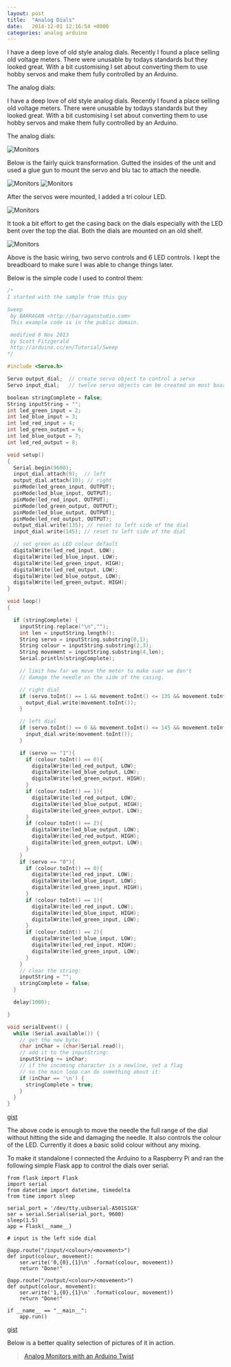 ```yaml
---
layout: post
title:  "Analog Dials"
date:   2014-12-01 12:16:54 +0000
categories: analog arduino
---
```

I have a deep love of old style analog dials. Recently I found a place selling old voltage meters. There were unusable by todays standards but they looked great. With a bit customising I set about converting them to use hobby servos and make them fully controlled by an Arduino.

The analog dials:

I have a deep love of old style analog dials. Recently I found a place selling old voltage meters. There were unusable by todays standards but they looked great. With a bit customising I set about converting them to use hobby servos and make them fully controlled by an Arduino.

The analog dials:

<img src="/assets/2014/12/3_dials.jpg" alt="Monitors">

Below is the fairly quick transformation. Gutted the insides of the unit and used a glue gun to mount the servo and blu tac to attach the needle.

<img src="/assets/2014/12/monitor-in-bits.jpg" alt="Monitors">
<img src="/assets/2014/12/work-of-art.jpg" alt="Monitors">

After the servos were mounted, I added a tri colour LED.

<img src="/assets/2014/12/lights.jpg" alt="Monitors">

It took a bit effort to get the casing back on the dials especially with the LED bent over the top the dial. Both the dials are mounted on an old shelf.

<img src="/assets/2014/12/wiring.png" alt="Monitors">

Above is the basic wiring, two servo controls and 6 LED controls. I kept the breadboard to make sure I was able to change things later.

Below is the simple code I used to control them:

```cpp
/*
I started with the sample from this guy

Sweep
 by BARRAGAN <http://barraganstudio.com>
 This example code is in the public domain.

 modified 8 Nov 2013
 by Scott Fitzgerald
 http://arduino.cc/en/Tutorial/Sweep
*/

#include <Servo.h>

Servo output_dial;  // create servo object to control a servo
Servo input_dial;   // twelve servo objects can be created on most boards

boolean stringComplete = false;
String inputString = "";
int led_green_input = 2;
int led_blue_input = 3;
int led_red_input = 4;
int led_green_output = 6;
int led_blue_output = 7;
int led_red_output = 8;

void setup()
{
  Serial.begin(9600);
  input_dial.attach(9);  // left
  output_dial.attach(10); // right
  pinMode(led_green_input, OUTPUT);
  pinMode(led_blue_input, OUTPUT);
  pinMode(led_red_input, OUTPUT);
  pinMode(led_green_output, OUTPUT);
  pinMode(led_blue_output, OUTPUT);
  pinMode(led_red_output, OUTPUT);
  output_dial.write(135); // reset to left side of the dial
  input_dial.write(145); // reset to left side of the dial

  // set green as LED colour default
  digitalWrite(led_red_input, LOW);
  digitalWrite(led_blue_input, LOW);
  digitalWrite(led_green_input, HIGH);
  digitalWrite(led_red_output, LOW);
  digitalWrite(led_blue_output, LOW);
  digitalWrite(led_green_output, HIGH);
}

void loop()
{

  if (stringComplete) {
    inputString.replace("\n","");
    int len = inputString.length();
    String servo = inputString.substring(0,1);
    String colour = inputString.substring(2,3);
    String movement = inputString.substring(4,len);
    Serial.println(stringComplete);

    // limit how far we move the meter to make suer we don't
    // damage the needle on the side of the casing.

    // right dial
    if (servo.toInt() == 1 && movement.toInt() <= 135 && movement.toInt() >= 30){
      output_dial.write(movement.toInt());
    }

    // left dial
    if (servo.toInt() == 0 && movement.toInt() <= 145 && movement.toInt() >= 55){
      input_dial.write(movement.toInt());
    }

    if (servo == "1"){
      if (colour.toInt() == 0){
        digitalWrite(led_red_output, LOW);
        digitalWrite(led_blue_output, LOW);
        digitalWrite(led_green_output, HIGH);
      }
      if (colour.toInt() == 1){
        digitalWrite(led_red_output, LOW);
        digitalWrite(led_blue_output, HIGH);
        digitalWrite(led_green_output, LOW);
      }
      if (colour.toInt() == 2){
        digitalWrite(led_blue_output, LOW);
        digitalWrite(led_red_output, HIGH);
        digitalWrite(led_green_output, LOW);
      }
    }
    if (servo == "0"){
      if (colour.toInt() == 0){
        digitalWrite(led_red_input, LOW);
        digitalWrite(led_blue_input, LOW);
        digitalWrite(led_green_input, HIGH);
      }
      if (colour.toInt() == 1){
        digitalWrite(led_red_input, LOW);
        digitalWrite(led_blue_input, HIGH);
        digitalWrite(led_green_input, LOW);
      }
      if (colour.toInt() == 2){
        digitalWrite(led_blue_input, LOW);
        digitalWrite(led_red_input, HIGH);
        digitalWrite(led_green_input, LOW);
      }
    }
    // clear the string:
    inputString = "";
    stringComplete = false;
  }

  delay(1000);

}

void serialEvent() {
  while (Serial.available()) {
    // get the new byte:
    char inChar = (char)Serial.read();
    // add it to the inputString:
    inputString += inChar;
    // if the incoming character is a newline, set a flag
    // so the main loop can do something about it:
    if (inChar == '\n') {
      stringComplete = true;
    }
  }
}
```

[gist](https://gist.github.com/bassdread/952e9df9d820c16841f3)

The above code is enough to move the needle the full range of the dial without hitting the side and damaging the needle. It also controls the colour of the LED. Currently it does a basic solid colour without any mixing.

To make it standalone I connected the Arduino to a Raspberry Pi and ran the following simple Flask app to control the dials over serial.

```
from flask import Flask
import serial
from datetime import datetime, timedelta
from time import sleep

serial_port = '/dev/tty.usbserial-A501S1GX'
ser = serial.Serial(serial_port, 9600)
sleep(1.5)
app = Flask(__name__)

# input is the left side dial

@app.route("/input/<colour>/<movement>")
def input(colour, movement):
    ser.write('0,{0},{1}\n' .format(colour, movement))
    return "Done!"

@app.route("/output/<colour>/<movement>")
def output(colour, movement):
    ser.write('1,{0},{1}\n' .format(colour, movement))
    return "Done!"

if __name__ == "__main__":
    app.run()
```

[gist](https://gist.github.com/bassdread/1a7d49adebf288c4684b)

Below is a better quality selection of pictures of it in action.

<blockquote class="imgur-embed-pub" lang="en" data-id="a/kc8Tq"><a href="//imgur.com/kc8Tq">Analog Monitors with an Arduino Twist</a></blockquote><script async src="//s.imgur.com/min/embed.js" charset="utf-8"></script>